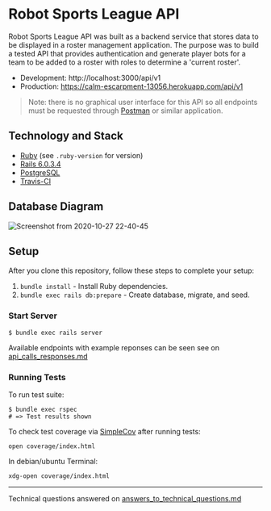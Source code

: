 # Robot Sports League API

Robot Sports League API was built as a backend service that stores data to be displayed in a roster management application. The purpose was to build a tested API that provides authentication and generate player bots for a team to be added to a roster with roles to determine a 'current roster'. 

- Development: http://localhost:3000/api/v1
- Production: https://calm-escarpment-13056.herokuapp.com/api/v1
> Note: there is no graphical user interface for this API so all endpoints must be requested through [Postman](https://www.postman.com/) or similar application.

## Technology and Stack

- [Ruby](https://www.ruby-lang.org/) (see `.ruby-version` for version)
- [Rails 6.0.3.4](https://rubyonrails.org/)
- [PostgreSQL](https://www.postgresql.org/)
- [Travis-CI](https://travis-ci.com/)

## Database Diagram

![Screenshot from 2020-10-27 22-40-45](https://user-images.githubusercontent.com/44950896/97391765-909fe300-18a5-11eb-93da-6d903f46028c.png)

## Setup

After you clone this repository, follow these steps to complete your setup:

1. `bundle install` - Install Ruby dependencies.
2. `bundle exec rails db:prepare` - Create database, migrate, and seed.

### Start Server

```shell
$ bundle exec rails server
```

Available endpoints with example reponses can be seen see on [api_calls_responses.md](/docs/api_calls_responses.md)

### Running Tests

To run test suite:

```shell
$ bundle exec rspec
# => Test results shown
```

To check test coverage via [SimpleCov](https://github.com/simplecov-ruby/simplecov) after running tests:

```shell
open coverage/index.html
```

In debian/ubuntu Terminal:

```shell
xdg-open coverage/index.html
```

---

Technical questions answered on [answers_to_technical_questions.md](/docs/answers_to_technical_questions.md)